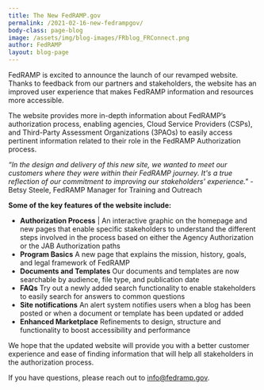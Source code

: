 ```yaml
---
title: The New FedRAMP.gov
permalink: /2021-02-16-new-fedrampgov/
body-class: page-blog
image: /assets/img/blog-images/FRblog_FRConnect.png
author: FedRAMP
layout: blog-page
---
```

FedRAMP is excited to announce the launch of our revamped website. Thanks to feedback from our partners and stakeholders, the website has an improved user experience that makes FedRAMP information and resources more accessible.

The website provides more in-depth information about FedRAMP’s authorization process, enabling agencies, Cloud Service Providers (CSPs), and Third-Party Assessment Organizations (3PAOs) to easily access pertinent information related to their role in the FedRAMP Authorization process.

<em>“In the design and delivery of this new site, we wanted to meet our customers where they were within their FedRAMP journey. It's a true reflection of our commitment to improving our stakeholders' experience."</em>
 				<span style="text-align: right;padding-top: 10px">- Betsy Steele, FedRAMP Manager for Training and Outreach</span>

<span style="padding-top: 24px"><strong>Some of the key features of the website include:</strong></span>

- <strong>Authorization Process</strong> &verbar;  An interactive graphic on the homepage and new pages that enable specific stakeholders to understand the different steps involved in the process based on either the Agency Authorization or the JAB Authorization paths
- <strong>Program Basics</strong>   A new page that explains the mission, history, goals, and legal framework of FedRAMP 
- <strong>Documents and Templates</strong>   Our documents and templates are now searchable by audience, file type, and publication date
- <strong>FAQs</strong>   Try out a newly added search functionality to enable stakeholders to easily search for answers to common questions
- <strong>Site notifications</strong>   An alert system notifies users when a blog has been posted or when a document or template has been updated or added
- <strong>Enhanced Marketplace</strong>   Refinements to design, structure and functionality to boost accessibility and performance

We hope that the updated website will provide you with a better customer experience and ease of finding information that will help all stakeholders in the authorization process.

If you have questions, please reach out to <a href="mailto:info@fedramp.gov">info@fedramp.gov</a>. 
